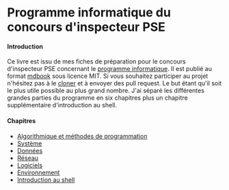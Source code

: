 # Programme informatique du concours d'inspecteur PSE

#### Introduction

Ce livre est issu de mes fiches de préparation pour le concours d'inspecteur PSE concernant le
[programme informatique](https://www.economie.gouv.fr/recrutement/aide-a-preparation-concours-interne-dinspecteur-programmeur-systeme-dexploitation-pse-de).
Il est publié au format [mdbook](https://rust-lang.github.io/mdBook/) sous licence MIT. Si vous
souhaitez participer au projet n'hésitez pas à le [cloner](https://github.com/MghRepo/pse-mdbook) et
à envoyer des pull request. Le but étant qu'il soit le plus utile possible au plus grand nombre.
J'ai séparé les différentes grandes parties du programme en six chapitres plus un chapitre
supplémentaire d'introduction au shell.

#### Chapitres

* [Algorithmique et méthodes de programmation](PSE_Algo/index.md)
* [Système](PSE_Sys/index.md)
* [Données](PSE_Don/index.md)
* [Réseau](PSE_Res/index.md)
* [Logiciels](PSE_Log/index.md)
* [Environnement](PSE_Env/index.md)
* [Introduction au shell](shell_introduction/index.md)
